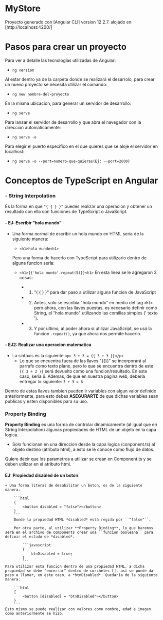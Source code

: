 # MyStore

Proyecto generado con [Angular CLI] version 12.2.7. alojado en [http://localhost:4200/]


# Pasos para crear un proyecto
Para ver a detalle las tecnologías utilizadas de Angular:
- ``ng version``

Al estar dentro ya de la carpeta donde se realizará el desarrolo, para crear un nuevo proyecto se necesita utilizar el comando:    
- ``ng new nombre-del-proyecto``

En la misma ubicacion, para generar un servidor de desarrollo:
- ``ng serve``

Para lanzar el servidor de desarrollo y que abra el navegador con la direccion automaticamente:
- ``ng serve -o``

Para elegir el puerto especifico en el que quieres que se aloje el servidor en localhost:
- ``ng serve -o --port=numero-que-quieras(Ej: --port=2000)``


# Conceptos de TypeScript en Angular

### - String Interpolation
Es la forma en que ``"{ { } }"`` puedes realizar una operacion y obtener un resultado con ella con funciones de TypeScript o JavaScript.

#### - EJ: Escribir "hola mundo"
- Una forma normal de escribir un hola mundo en HTML sería de la siguiente manera:
    + `<h1>hola mundo<h1>`

    Pero una forma de hacerlo con TypeScript para utilizarlo dentro de alguna funcion sería:
    + `<h1>{{'hola mundo'.repeat(5)}}<h1>`
        En esta linea se le agregaron 3 cosas:

        + 1. "{ { } }" para dar paso a utilizar alguna funcion de JavaScript
        + 2. Antes, solo se escribía "hola mundo" en medio del tag `<h1>` pero ahora, con las llaves puestas, es necesario definir como String, el "hola mundo" utilizando las comillas simples (' texto ').
        + 3. Y por ultimo, al poder ahora si utilizar JavaScript, se usó la funcion `.repeat()`, ya que ahora nos permite hacerlo. 

#### - EJ2: Realizar una operacion matematica
- La sintaxis es la siguiente `<p> 3 + 3 = {{ 3 + 3 }}</p>`
    + Lo que se encuentra fuera de las llaves "{{}}" se incorporará al parrafo como texto plano, pero lo que se encuentra dentro de este `{{ 3 + 3 }}` será devuelto como una funcion/resultado. En este caso, sería 6. Ademas, de que en nuestra pagina web, debería entregar lo siguiente: `3 + 3 = 6`

Dentro de estas llaves tambien pueden ir variables con algun valor definido anteriormente, para esto debes **ASEGURARTE** de que dichas variables sean publicas y esten disponibles para su uso.


### Property Binding

**Property Binding** es una forma de controlar dinamicamente (al igual que en String Interpolation) algunas propiedades de HTML de un objeto en la capa logica.
+ Solo funcionan en una direccion desde la capa logica (conponent.ts) al objeto destino (atributo html), a esto se le conoce como flujo de datos.

Quiere decir que los parametros a utilizar se crean en Component.ts y se deben utilizar en el atributo html.

  #### EJ: Propiedad disabled de un boton

    + Una forma literal de desabilitar un boton, es de la siguiente manera:

        ```html
        {
            <button disabled = "false"></button>
        }
        ```
        Donde la propiedad HTML *disabled* está regida por ``"false"``.

        Por otra parte, al utilizar **Property Binding**, lo que haremos será en el archivo de components crear una ``funcion booleana`` para definir el estado de *disabled*.

            ```javascript
            {
                btnDisabled = true;
            }
            ```
    Para utilizar esta funcion dentro de una propiedad HTML, a dicha propiedad se debe "encerrar" dentro de corchetes [], así se puede dar paso a llamar, en este caso, a *btnDisabled*. Quedaría de la siguiente manera:
    
        ```html
        {
            <button [disabled] = "btnDisabled"></button>
        }
        ```
    Esto mismo se puede realizar con valores como nombre, edad e imagen como anteriormente se hizo.